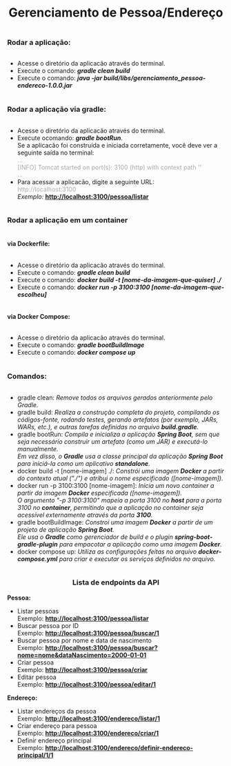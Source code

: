 <div
    style="
    display: flex;
    flex-direction: column;
" >
  <h1 style="text-align: center" >Gerenciamento de Pessoa/Endereço</h1 >
  <h3 >Rodar a aplicação:</h3 >
  <ul >
    <li >Acesse o diretório da aplicacão através do terminal.</li >
    <li >Execute o comando: <b ><i >gradle clean build</i ></b ></li >
    <li >
      Execute o comando: <i ><b >java -jar build/libs/gerenciamento_pessoa-endereco-1.0.0.jar</b ></i >
    </li >
  </ul >
  <h3 >Rodar a aplicação via gradle:</h3 >
  <ul >
    <li >Acesse o diretório da aplicacão através do terminal.</li >
    <li >
      Execute ocomando: <b ><i >gradle bootRun</i ></b >.
      <br >
      Se a aplicacão foi construída e iniciada corretamente, você deve ver a seguinte saída no terminal:
      <br >
      <span style="color: darkgray" >
        ...
        <br >
        [INFO] Tomcat started on port(s): 3100 (http) with context path ''
        <br >
        ...
      </span >
    </li >
    <li >
      Para acessar a aplicacão, digite a seguinte URL:
      <br >
      <span style="color: darkgray" >http://localhost:3100</span >
      <br >
      <i >Exemplo: </i >
      <b style="color: darkgray" >
        <a href="http://localhost:3100" >http://localhost:3100/pessoa/listar</a >
      </b >
    </li >
  </ul >
  <h3 >Rodar a aplicação em um container</h3 >
  <h4 >via Dockerfile:</h4 >
  <ul >
    <li >
      Acesse o diretório da aplicacão através do terminal.
    </li >
    <li >
      Execute o comando: <b ><i >gradle clean build</i ></b >
    </li >
    <li >
      Execute o comando: <b ><i >docker build -t [nome-da-imagem-que-quiser] ./</i ></b >
    </li >
    <li >
      Execute o comando: <b ><i >docker run -p 3100:3100 [nome-da-imagem-que-escolheu]</i ></b >
    </li >
  </ul >
  <h4 >via Docker Compose:</h4 >
  <ul >
    <li >
      Acesse o diretório da aplicacão através do terminal.
    </li >
    <li >
      Execute o comando: <i ><b >gradle bootBuildImage</b ></i >
    </li >
    <li >
      Execute o comando: <i ><b >docker compose up</b ></i >
    </li >
  </ul >
  <h3 >Comandos:</h3 >
  <ul >
    <li >
      gradle clean: <i >Remove todos os arquivos gerados anteriormente pelo Gradle.</i >
    </li >
    <li >
      gradle build: <i >Realiza a construção completa do projeto, compilando os códigos-fonte, rodando testes, gerando
      artefatos (por exemplo, JARs, WARs, etc.), e outras tarefas definidas no arquivo <b >build.gradle</b >.</i >
    </li >
    <li >
      gradle bootRun: <i >Compila e inicializa a aplicação <b >Spring Boot</b >, sem que seja necessário construir um
      artefato (como um JAR) e executá-lo manualmente.
      <br >
      Em vez disso, o <b >Gradle</b > usa a classe principal da aplicação <b >Spring Boot</b > para iniciá-la como um
      aplicativo <b >standalone</b >.
    </i >
    </li >
    <li >
      docker build -t [nome-imagem] ./: <i >
      Constrói uma imagem <b >Docker</b > a partir do contexto atual ("./") e
      atribui o nome especificado ([nome-imagem]).
    </i >
    </li >
    <li >
      docker run -p 3100:3100 [nome-imagem]: <i >
      Inicia um novo container a partir da imagem <b >Docker</b > especificada ([nome-imagem]).
      <br >
      O argumento "-p 3100:3100" mapeia a porta 3100 no <b >host</b > para a porta 3100 no <b >container</b >,
      permitindo que a aplicação no container seja acessível externamente através da porta <b >3100</b >.
    </i >
    </li >
    <li >
      gradle bootBuildImage: <i >
      Constroi uma imagem <b >Docker</b > a partir de um projeto de aplicação <b >Spring Boot</b >.
      <br >
      Ele usa o <b >Gradle</b > como gerenciador de build e o plugin <b >spring-boot-gradle-plugin</b > para empacotar a
      aplicação como uma imagem <b >Docker</b >.
    </i >
    </li >
    <li >
      docker compose up: <i >
      Utiliza as configurações feitas no arquivo <b >docker-compose.yml</b >
      para criar e executar os serviços definidos no arquivo.
    </i >
    </li >
  </ul >
  <h3 style="text-align: center" >Lista de endpoints da API</h3 >
  <div >
    <b >Pessoa:</b >
    <ul >
      <li >
        <span >Listar pessoas</span >
        <br >
        <span >Exemplo:</span >
        <a href="http://localhost:3100/pessoa/listar" target="_blank" >
          <b >http://localhost:3100/pessoa/listar</b >
        </a >
      </li >
      <li >
        <span >Buscar pessoa por ID</span >
        <br >
        <span >Exemplo:</span >
        <a href="http://localhost:3100/pessoa/buscar/" target="_blank" >
          <b >http://localhost:3100/pessoa/buscar/1</b >
        </a >
      </li >
      <li >
        <span >Buscar pessoa por nome e data de nascimento</span >
        <br >
        <span >Exemplo:</span >
        <a href="http://localhost:3100/pessoa/buscar?nome=nome&dataNascimento=2000-01-01" target="_blank" >
          <b >http://localhost:3100/pessoa/buscar?nome=nome&dataNascimento=2000-01-01</b >
        </a >
      </li >
      <li >
        <span >Criar pessoa</span >
        <br >
        <span >Exemplo:</span >
        <a href="http://localhost:3100/pessoa/criar" target="_blank" >
          <b >http://localhost:3100/pessoa/criar</b >
        </a >
      </li >
      <li >
        <span >Editar pessoa</span >
        <br >
        <span >Exemplo:</span >
        <a href="http://localhost:3100/pessoa/editar/1" target="_blank" >
          <b >http://localhost:3100/pessoa/editar/1</b >
        </a >
      </li >
    </ul >
    <b >Endereço:</b >
    <ul >
      <li >
        <span >Listar endereços da pessoa</span >
        <br >
        <span >Exemplo:</span >
        <a href="http://localhost:3100/endereco/listar/1" target="_blank" >
          <b >http://localhost:3100/endereco/listar/1</b >
        </a >
      </li >
      <li >
        <span >Criar endereço para pessoa</span >
        <br >
        <span >Exemplo:</span >
        <a href="http://localhost:3100/endereco/criar/1" target="_blank" >
          <b >http://localhost:3100/endereco/criar/1</b >
        </a >
      </li >
      <li >
        <span >Definir endereço principal</span >
        <br >
        <span >Exemplo:</span >
        <a href="http://localhost:3100/endereco/definir-endereco-principal/1/1" target="_blank" >
          <b >http://localhost:3100/endereco/definir-endereco-principal/1/1</b >
        </a >
      </li >
    </ul >
  </div >
</div >

